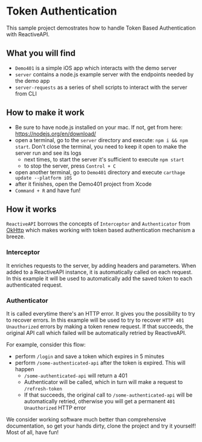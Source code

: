 # Token Authentication
This sample project demostrates how to handle Token Based Authentication with ReactiveAPI.

## What you will find
* `Demo401` is a simple iOS app which interacts with the demo server
* `server` contains a node.js example server with the endpoints needed by the demo app
* `server-requests` as a series of shell scripts to interact with the server from CLI


## How to make it work
* Be sure to have node.js installed on your mac. If not, get from here: https://nodejs.org/en/download/
* open a terminal, go to the `server` directory and execute: `npm i && npm start`. Don't close the terminal, you need to keep it open to make the server run and see its logs
    * next times, to start the server it's sufficient to execute `npm start`
    * to stop the server, press `Control + C`
* open another terminal, go to `Demo401` directory and execute `carthage update --platform iOS`
* after it finishes, open the Demo401 project from Xcode
* `Command + R` and have fun!

## How it works
`ReactiveAPI` borrows the concepts of `Interceptor` and `Authenticator` from [OkHttp](https://square.github.io/okhttp/) which makes working with token based authentication mechanism a breeze.

### Interceptor
It enriches requests to the server, by adding headers and parameters. When added to a ReactiveAPI instance, it is automatically called on each request. In this example it will be used to automatically add the saved token to each authenticated request.

### Authenticator
It is called everytime there's an HTTP error. It gives you the possibility to try to recover errors. In this example will be used to try to recover `HTTP 401 Unauthorized` errors by making a token renew request. If that succeeds, the original API call which failed will be automatically retried by ReactiveAPI.

For example, consider this flow:
* perform `/login` and save a token which expires in 5 minutes
* perform `/some-authenticated-api` after the token is expired. This will happen
    * `/some-authenticated-api` will return a 401
    * Authenticator will be called, which in turn will make a request to `/refresh-token`
    * If that succeeds, the original call to `/some-authenticated-api` will be automatically retried, otherwise you will get a permanent `401 Unauthorized` HTTP error

We consider working software much better than comprehensive documentation, so get your hands dirty, clone the project and try it yourself! Most of all, have fun!
